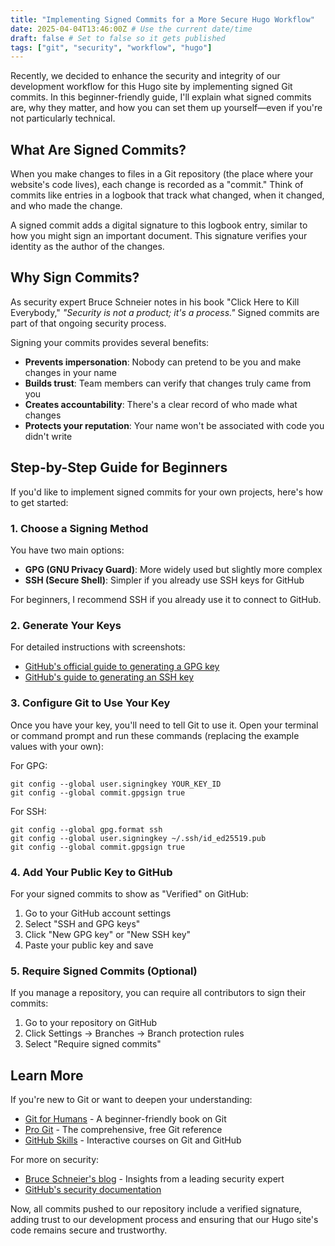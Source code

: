 ```yaml
---
title: "Implementing Signed Commits for a More Secure Hugo Workflow"
date: 2025-04-04T13:46:00Z # Use the current date/time
draft: false # Set to false so it gets published
tags: ["git", "security", "workflow", "hugo"]
---
```


Recently, we decided to enhance the security and integrity of our development workflow for this Hugo site by implementing signed Git commits. In this beginner-friendly guide, I'll explain what signed commits are, why they matter, and how you can set them up yourself—even if you're not particularly technical.

## What Are Signed Commits?

When you make changes to files in a Git repository (the place where your website's code lives), each change is recorded as a "commit." Think of commits like entries in a logbook that track what changed, when it changed, and who made the change.

A signed commit adds a digital signature to this logbook entry, similar to how you might sign an important document. This signature verifies your identity as the author of the changes.

## Why Sign Commits?

As security expert Bruce Schneier notes in his book "Click Here to Kill Everybody," *"Security is not a product; it's a process."* Signed commits are part of that ongoing security process.

Signing your commits provides several benefits:

- **Prevents impersonation**: Nobody can pretend to be you and make changes in your name
- **Builds trust**: Team members can verify that changes truly came from you
- **Creates accountability**: There's a clear record of who made what changes
- **Protects your reputation**: Your name won't be associated with code you didn't write

## Step-by-Step Guide for Beginners

If you'd like to implement signed commits for your own projects, here's how to get started:

### 1. Choose a Signing Method

You have two main options:
- **GPG (GNU Privacy Guard)**: More widely used but slightly more complex
- **SSH (Secure Shell)**: Simpler if you already use SSH keys for GitHub

For beginners, I recommend SSH if you already use it to connect to GitHub.

### 2. Generate Your Keys

For detailed instructions with screenshots:
- [GitHub's official guide to generating a GPG key](https://docs.github.com/en/authentication/managing-commit-signature-verification/generating-a-new-gpg-key)
- [GitHub's guide to generating an SSH key](https://docs.github.com/en/authentication/connecting-to-github-with-ssh/generating-a-new-ssh-key-and-adding-it-to-the-ssh-agent)

### 3. Configure Git to Use Your Key

Once you have your key, you'll need to tell Git to use it. Open your terminal or command prompt and run these commands (replacing the example values with your own):

For GPG:
```
git config --global user.signingkey YOUR_KEY_ID
git config --global commit.gpgsign true
```

For SSH:
```
git config --global gpg.format ssh
git config --global user.signingkey ~/.ssh/id_ed25519.pub
git config --global commit.gpgsign true
```

### 4. Add Your Public Key to GitHub

For your signed commits to show as "Verified" on GitHub:
1. Go to your GitHub account settings
2. Select "SSH and GPG keys"
3. Click "New GPG key" or "New SSH key"
4. Paste your public key and save

### 5. Require Signed Commits (Optional)

If you manage a repository, you can require all contributors to sign their commits:
1. Go to your repository on GitHub
2. Click Settings → Branches → Branch protection rules
3. Select "Require signed commits"

## Learn More

If you're new to Git or want to deepen your understanding:

- [Git for Humans](https://abookapart.com/products/git-for-humans) - A beginner-friendly book on Git
- [Pro Git](https://git-scm.com/book/en/v2) - The comprehensive, free Git reference
- [GitHub Skills](https://skills.github.com/) - Interactive courses on Git and GitHub

For more on security:
- [Bruce Schneier's blog](https://www.schneier.com/) - Insights from a leading security expert
- [GitHub's security documentation](https://docs.github.com/en/authentication/managing-commit-signature-verification)

Now, all commits pushed to our repository include a verified signature, adding trust to our development process and ensuring that our Hugo site's code remains secure and trustworthy.
